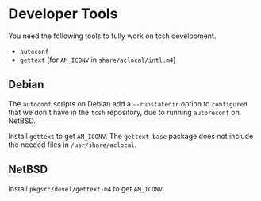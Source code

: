 # Developer Tools

You need the following tools to fully work on tcsh development.

- `autoconf`
- `gettext` (for `AM_ICONV` in `share/aclocal/intl.m4`)

## Debian

The `autoconf` scripts on Debian add a `--runstatedir` option
to `configured` that we don't have in the `tcsh` repository,
due to running `autoreconf` on NetBSD.

Install `gettext` to get `AM_ICONV`. The `gettext-base` package
does not include the needed files in `/usr/share/aclocal`.

## NetBSD

Install `pkgsrc/devel/gettext-m4` to get `AM_ICONV`.
